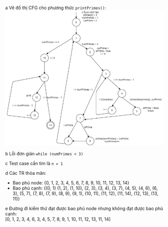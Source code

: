 a Vẽ đồ thị CFG cho phương thức ```printPrimes()```:
![image](LeQuangPhuoc/images/Chapter7.3-7a.jpg)

b Lỗi đơn giản ```while (numPrimes < 3)```

c Test case cần tìm là ``` n = 1 ```

d Các TR thỏa mãn:
  * Bao phủ node: {0, 1, 2, 3, 4, 5, 6, 7, 8, 9, 10, 11, 12, 13, 14}
  * Bao phủ cạnh: {(0, 1) (1, 2), (1, 10), (2, 3), (3, 4), (3, 7), (4, 5), 
                   (4, 6), (6, 3), (5, 7), (7, 8), (7, 9), (8, 9), (9, 1), 
                   (10, 11), (11, 12), (11, 14), (12, 13), (13, 11)}
                   
e Đường đi kiểm thử đạt được bao phủ node nhưng không đạt được bao phủ cạnh: <br>
[0, 1, 2, 3, 4, 6, 3, 4, 5, 7, 8, 9, 1, 10, 11, 12, 13, 11, 14]
